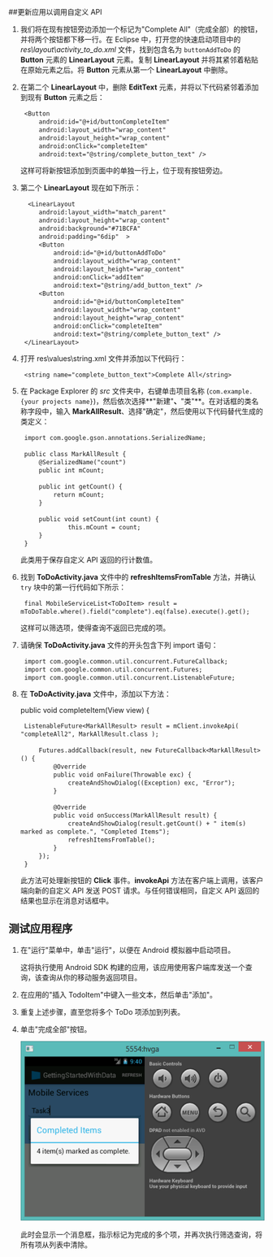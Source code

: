 ﻿
##<a name="update-app"></a>更新应用以调用自定义 API

1. 我们将在现有按钮旁边添加一个标记为"Complete All"（完成全部）的按钮，并将两个按钮都下移一行。在 Eclipse 中，打开您的快速启动项目中的  *res\layout\activity_to_do.xml* 文件，找到包含名为  `buttonAddToDo` 的 **Button** 元素的 **LinearLayout** 元素。复制 **LinearLayout** 并将其紧邻着粘贴在原始元素之后。将 **Button** 元素从第一个 **LinearLayout** 中删除。

2. 在第二个 **LinearLayout** 中，删除 **EditText** 元素，并将以下代码紧邻着添加到现有 **Button** 元素之后： 

        <Button
            android:id="@+id/buttonCompleteItem"
            android:layout_width="wrap_content"
            android:layout_height="wrap_content"
            android:onClick="completeItem"
            android:text="@string/complete_button_text" />

	这样可将新按钮添加到页面中的单独一行上，位于现有按钮旁边。

3. 第二个 **LinearLayout** 现在如下所示：

	     <LinearLayout
	        android:layout_width="match_parent" 
	        android:layout_height="wrap_content" 
	        android:background="#71BCFA"
	        android:padding="6dip"  >
	        <Button
	            android:id="@+id/buttonAddToDo"
	            android:layout_width="wrap_content"
	            android:layout_height="wrap_content"
	            android:onClick="addItem"
	            android:text="@string/add_button_text" />
	        <Button
	            android:id="@+id/buttonCompleteItem"
	            android:layout_width="wrap_content"
	            android:layout_height="wrap_content"
	            android:onClick="completeItem"
	            android:text="@string/complete_button_text" />
	    </LinearLayout>
	

4. 打开 res\values\string.xml 文件并添加以下代码行：

    	<string name="complete_button_text">Complete All</string>



5. 在 Package Explorer 的  *src* 文件夹中，右键单击项目名称 (`com.example.{your projects name}`)，然后依次选择**"新建"**、**"类"**。在对话框的类名称字段中，输入 **MarkAllResult**、选择"确定"，然后使用以下代码替代生成的类定义：

		import com.google.gson.annotations.SerializedName;
		
		public class MarkAllResult {
		    @SerializedName("count")
		    public int mCount;
		    
		    public int getCount() {
		        return mCount;
			}
		
			public void setCount(int count) {
			        this.mCount = count;
			}
		}

	此类用于保存自定义 API 返回的行计数值。 

6. 找到 **ToDoActivity.java** 文件中的 **refreshItemsFromTable** 方法，并确认  `try` 块中的第一行代码如下所示：

        final MobileServiceList<ToDoItem> result = mToDoTable.where().field("complete").eq(false).execute().get();

	这样可以筛选项，使得查询不返回已完成的项。

7. 请确保 **ToDoActivity.java** 文件的开头包含下列 import 语句：

		import com.google.common.util.concurrent.FutureCallback;
		import com.google.common.util.concurrent.Futures;
		import com.google.common.util.concurrent.ListenableFuture;

8. 在 **ToDoActivity.java** 文件中，添加以下方法：

	public void completeItem(View view) {
	    
	    ListenableFuture<MarkAllResult> result = mClient.invokeApi( "completeAll2", MarkAllResult.class ); 
	    	
	    	Futures.addCallback(result, new FutureCallback<MarkAllResult>() {
	    		@Override
	    		public void onFailure(Throwable exc) {
	    			createAndShowDialog((Exception) exc, "Error");
	    		}
	    		
	    		@Override
	    		public void onSuccess(MarkAllResult result) {
	    			createAndShowDialog(result.getCount() + " item(s) marked as complete.", "Completed Items");
	                refreshItemsFromTable();	
	    		}
	    	});
	    }
	
	此方法可处理新按钮的 **Click** 事件。**invokeApi** 方法在客户端上调用，该客户端向新的自定义 API 发送 POST 请求。与任何错误相同，自定义 API 返回的结果也显示在消息对话框中。

## 测试应用程序

1. 在"运行"菜单中，单击"运行"，以便在 Android 模拟器中启动项目。

	这将执行使用 Android SDK 构建的应用，该应用使用客户端库发送一个查询，该查询从你的移动服务返回项目。


2. 在应用的"插入 TodoItem"中键入一些文本，然后单击"添加"。

3. 重复上述步骤，直至您将多个 ToDo 项添加到列表。

4. 单击"完成全部"按钮。

  	![](./media/mobile-services-android-call-custom-api/mobile-custom-api-android-completed.png)

	此时会显示一个消息框，指示标记为完成的多个项，并再次执行筛选查询，将所有项从列表中清除。

<!--HONumber=50-->